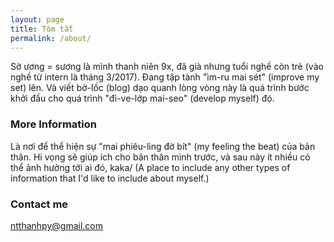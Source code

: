 ```yaml
---
layout: page
title: Tóm tắt
permalink: /about/
---
```


Sờ ương = sương là mình thanh niên 9x, đã già nhưng tuổi nghề còn trẻ (vào nghề từ intern là tháng 3/2017). Đang tập tành "ìm-ru mai sét" (improve my set) lên.
Và viết bờ-lốc (blog) dạo quanh lòng vòng này là quá trình bước khởi đầu cho quá trình "đì-ve-lớp mai-seo" (develop myself) đó.

### More Information

Là nơi để thể hiện sự "mai phiêu-ling đờ bít" (my feeling the beat) của bản thân. Hi vọng sẽ giúp ích cho bản thân mình trước, và sau này ít nhiều có thể ảnh hưởng tới ai đó, kaka/
(A place to include any other types of information that I'd like to include about myself.)

### Contact me

[ntthanhpy@gmail.com](mailto:ntthanhpy@gmail.com)
